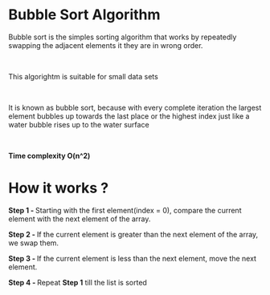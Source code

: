 <h1>Bubble Sort Algorithm</h1>

<p>Bubble sort is the simples sorting algorithm that works by repeatedly swapping the adjacent elements
it they are in wrong order.</p></br>

<p>This algorightm is suitable for small data sets</p></br>

<p> It is known as bubble sort, because with every complete iteration the largest element bubbles up
towards the last place or the highest index just like a water bubble rises up to the water surface</p></br>

<strong> Time complexity O(n^2) </strong></br>

<h1>How it works ? </h1>

<p> <strong>Step 1 - </strong> Starting with the first element(index = 0), compare
the current element with the next element of the array.</p>
<p> <strong>Step 2 - </strong> If the current element is greater than the next element
of the array, we swap them.</p>

<p> <strong> Step 3 - </strong> If the current element is less than the next element,
move the next element.</p>
<p> <strong> Step 4 - </strong> Repeat <strong>Step 1</strong> till the list is sorted </p>
